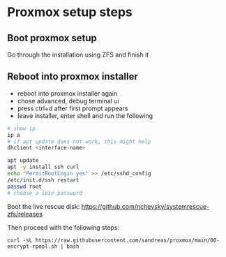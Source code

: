 # Proxmox setup steps

## Boot proxmox setup

Go through the installation using ZFS and finish it

## Reboot into proxmox installer

- reboot into proxmox installer again
- chose advanced, debug terminal ui
- press ctrl+d after first prompt appears
- leave installer, enter shell and run the following

```bash
# show ip
ip a
# if apt update does not work, this might help
dhclient <interface-name>

apt update
apt -y install ssh curl
echo "PermitRootLogin yes" >> /etc/sshd_config
/etc/init.d/ssh restart 
passwd root
# choose a lose password
```



Boot the live rescue disk:
https://github.com/nchevsky/systemrescue-zfs/releases

Then proceed with the following steps:

```
curl -sL https://raw.githubusercontent.com/sandreas/proxmox/main/00-encrypt-rpool.sh | bash
```
